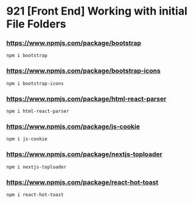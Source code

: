 # 921 [Front End] Working with initial File Folders

### https://www.npmjs.com/package/bootstrap
`npm i bootstrap`

### https://www.npmjs.com/package/bootstrap-icons
`npm i bootstrap-icons`

### https://www.npmjs.com/package/html-react-parser
`npm i html-react-parser`


### https://www.npmjs.com/package/js-cookie
`npm i js-cookie`

### https://www.npmjs.com/package/nextjs-toploader
`npm i nextjs-toploader`

### https://www.npmjs.com/package/react-hot-toast
`npm i react-hot-toast`